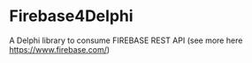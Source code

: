 # Firebase4Delphi 
A Delphi library to consume FIREBASE REST API (see more here https://www.firebase.com/)